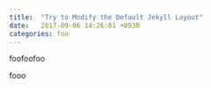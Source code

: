 ```yaml
---
title:  "Try to Modify the Default Jekyll Layout"
date:   2017-09-06 14:26:01 +0930
categories: foo
---
```


foofoofoo

fooo